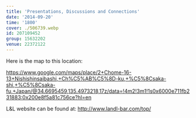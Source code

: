 ```yaml
---
title: 'Presentations, Discussions and Connections'
date: '2014-09-20'
time: '1800'
cover: ./506739.webp
id: 207109452
group: 15632202
venue: 22372122
---
```


Here is the map to this location:

https://www.google.com/maps/place/2+Chome-16-13+Nishishinsaibashi,+Ch%C5%AB%C5%8D-ku,+%C5%8Csaka-shi,+%C5%8Csaka-fu,+Japan/@34.6695459,135.4973218,17z/data=!4m2!3m1!1s0x6000e711fb231883:0x200e8f5a81c756ce?hl=en

L&L website can be found at: http://www.landl-bar.com/top/
